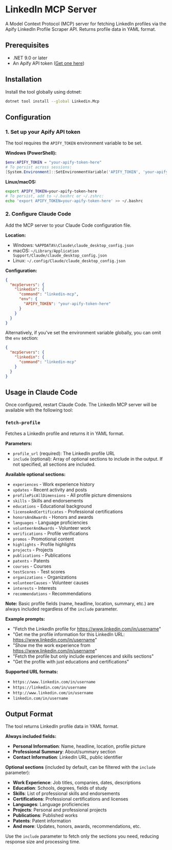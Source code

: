 # LinkedIn MCP Server

A Model Context Protocol (MCP) server for fetching LinkedIn profiles via the Apify LinkedIn Profile Scraper API. Returns profile data in YAML format.

## Prerequisites

- .NET 9.0 or later
- An Apify API token ([Get one here](https://apify.com/))

## Installation

Install the tool globally using dotnet:

```bash
dotnet tool install --global Linkedin.Mcp
```

## Configuration

### 1. Set up your Apify API token

The tool requires the `APIFY_TOKEN` environment variable to be set.

**Windows (PowerShell):**
```powershell
$env:APIFY_TOKEN = "your-apify-token-here"
# To persist across sessions:
[System.Environment]::SetEnvironmentVariable('APIFY_TOKEN', 'your-apify-token-here', 'User')
```

**Linux/macOS:**
```bash
export APIFY_TOKEN=your-apify-token-here
# To persist, add to ~/.bashrc or ~/.zshrc:
echo 'export APIFY_TOKEN=your-apify-token-here' >> ~/.bashrc
```

### 2. Configure Claude Code

Add the MCP server to your Claude Code configuration file.

**Location:**
- Windows: `%APPDATA%\Claude\claude_desktop_config.json`
- macOS: `~/Library/Application Support/Claude/claude_desktop_config.json`
- Linux: `~/.config/Claude/claude_desktop_config.json`

**Configuration:**
```json
{
  "mcpServers": {
    "linkedin": {
      "command": "linkedin-mcp",
      "env": {
        "APIFY_TOKEN": "your-apify-token-here"
      }
    }
  }
}
```

Alternatively, if you've set the environment variable globally, you can omit the `env` section:

```json
{
  "mcpServers": {
    "linkedin": {
      "command": "linkedin-mcp"
    }
  }
}
```

## Usage in Claude Code

Once configured, restart Claude Code. The LinkedIn MCP server will be available with the following tool:

### `fetch-profile`

Fetches a LinkedIn profile and returns it in YAML format.

**Parameters:**
- `profile_url` (required): The LinkedIn profile URL
- `include` (optional): Array of optional sections to include in the output. If not specified, all sections are included.

**Available optional sections:**
- `experiences` - Work experience history
- `updates` - Recent activity and posts
- `profilePicAllDimensions` - All profile picture dimensions
- `skills` - Skills and endorsements
- `educations` - Educational background
- `licenseAndCertificates` - Professional certifications
- `honorsAndAwards` - Honors and awards
- `languages` - Language proficiencies
- `volunteerAndAwards` - Volunteer work
- `verifications` - Profile verifications
- `promos` - Promotional content
- `highlights` - Profile highlights
- `projects` - Projects
- `publications` - Publications
- `patents` - Patents
- `courses` - Courses
- `testScores` - Test scores
- `organizations` - Organizations
- `volunteerCauses` - Volunteer causes
- `interests` - Interests
- `recommendations` - Recommendations

**Note:** Basic profile fields (name, headline, location, summary, etc.) are always included regardless of the `include` parameter.

**Example prompts:**
- "Fetch the LinkedIn profile for https://www.linkedin.com/in/username"
- "Get me the profile information for this LinkedIn URL: https://www.linkedin.com/in/username"
- "Show me the work experience from https://www.linkedin.com/in/username"
- "Fetch the profile but only include experiences and skills sections"
- "Get the profile with just educations and certifications"

**Supported URL formats:**
- `https://www.linkedin.com/in/username`
- `https://linkedin.com/in/username`
- `http://www.linkedin.com/in/username`
- `linkedin.com/in/username`

## Output Format

The tool returns LinkedIn profile data in YAML format.

**Always included fields:**
- **Personal Information**: Name, headline, location, profile picture
- **Professional Summary**: About/summary section
- **Contact Information**: LinkedIn URL, public identifier

**Optional sections** (included by default, can be filtered with the `include` parameter):
- **Work Experience**: Job titles, companies, dates, descriptions
- **Education**: Schools, degrees, fields of study
- **Skills**: List of professional skills and endorsements
- **Certifications**: Professional certifications and licenses
- **Languages**: Language proficiencies
- **Projects**: Personal and professional projects
- **Publications**: Published works
- **Patents**: Patent information
- **And more**: Updates, honors, awards, recommendations, etc.

Use the `include` parameter to fetch only the sections you need, reducing response size and processing time.